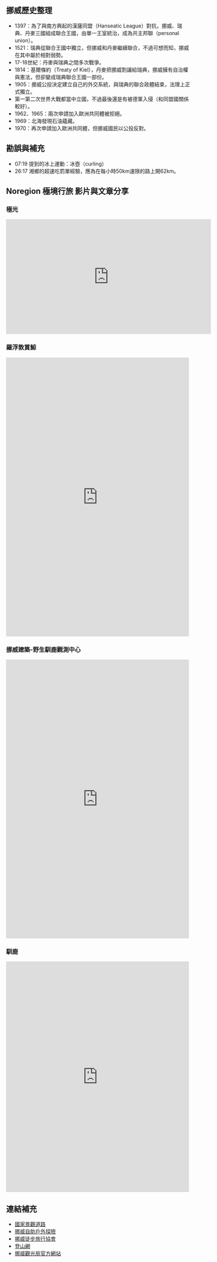 ---
---
## 挪威歷史整理

* 1397：為了與南方興起的漢薩同盟（Hanseatic League）對抗，挪威、瑞典、丹麥三國組成聯合王國，由單一王室統治，成為共主邦聯（personal union）。
* 1521：瑞典從聯合王國中獨立，但挪威和丹麥繼續聯合，不過可想而知，挪威在其中屬於相對弱勢。
* 17-18世紀：丹麥與瑞典之間多次戰爭。
* 1814：基爾條約（Treaty of Kiel），丹麥把挪威割讓給瑞典，挪威擁有自治權與憲法，但卻變成瑞典聯合王國一部份。
* 1905：挪威公投決定建立自己的外交系統，與瑞典的聯合政體結束，法理上正式獨立。
* 第一第二次世界大戰都當中立國，不過最後還是有被德軍入侵（和同盟國關係較好）。
* 1962、1965：兩次申請加入歐洲共同體被拒絕。
* 1969：北海發現石油蘊藏。
* 1970：再次申請加入歐洲共同體，但挪威國民以公投反對。

## 勘誤與補充

* 07:19 提到的冰上運動：冰壺（curling） 
* 26:17 湘鄉的超速吃罰單經驗，應為在每小時50km速限的路上開62km。

## Noregion 極境行旅 影片與文章分享

### 極光
<iframe src="https://www.facebook.com/plugins/video.php?height=314&href=https%3A%2F%2Fwww.facebook.com%2Fnoregiontravel%2Fvideos%2F1340952632907090%2F&show_text=false&width=560" width="560" height="314" style="border:none;overflow:hidden" scrolling="no" frameborder="0" allowfullscreen="true" allow="autoplay; clipboard-write; encrypted-media; picture-in-picture; web-share" allowFullScreen="true"></iframe>

### 羅浮敦賞鯨
<iframe src="https://www.facebook.com/plugins/post.php?href=https%3A%2F%2Fwww.facebook.com%2Fnoregiontravel%2Fposts%2F1835399676737961&width=500&show_text=true&appId=523605358387308&height=762" width="500" height="762" style="border:none;overflow:hidden" scrolling="no" frameborder="0" allowfullscreen="true" allow="autoplay; clipboard-write; encrypted-media; picture-in-picture; web-share"></iframe>

### 挪威建築-野生馴鹿觀測中心
<iframe src="https://www.facebook.com/plugins/post.php?href=https%3A%2F%2Fwww.facebook.com%2Fnoregiontravel%2Fposts%2F1833831460228116&width=500&show_text=true&appId=523605358387308&height=762" width="500" height="762" style="border:none;overflow:hidden" scrolling="no" frameborder="0" allowfullscreen="true" allow="autoplay; clipboard-write; encrypted-media; picture-in-picture; web-share"></iframe>

### 馴鹿
<iframe src="https://www.facebook.com/plugins/post.php?href=https%3A%2F%2Fwww.facebook.com%2Fnoregiontravel%2Fphotos%2Fa.1824972967780632%2F1829764950634767%2F&width=500&show_text=true&appId=523605358387308&height=630" width="500" height="630" style="border:none;overflow:hidden" scrolling="no" frameborder="0" allowfullscreen="true" allow="autoplay; clipboard-write; encrypted-media; picture-in-picture; web-share"></iframe>

## 連結補充

* [國家景觀道路](https://www.nasjonaleturistveger.no/en/routes)
* [挪威自助戶外探險](https://outtt.com/en)
* [挪威徒步旅行協會](https://english.dnt.no/)
* [登山網](https://ut.no/)
* [挪威觀光局官方網站](https://www.visitnorway.com/?lang=uk)
